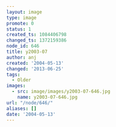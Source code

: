 ```yaml
---
layout: image
type: image
promote: 0
status: 1
created_ts: 1084406798
changed_ts: 1372159386
node_id: 646
title: y2003-07
author: anj
created: '2004-05-13'
changed: '2013-06-25'
tags:
  - Older
images:
  - src: image/images/y2003-07-646.jpg
    name: y2003-07-646.jpg
url: "/node/646/"
aliases: []
date: '2004-05-13'
---
```



